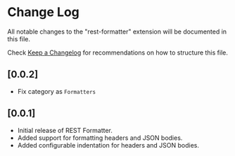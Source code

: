 # Change Log

All notable changes to the "rest-formatter" extension will be documented in this file.

Check [Keep a Changelog](http://keepachangelog.com/) for recommendations on how to structure this file.

## [0.0.2]

- Fix category as `Formatters`

## [0.0.1]

-   Initial release of REST Formatter.
-   Added support for formatting headers and JSON bodies.
-   Added configurable indentation for headers and JSON bodies.